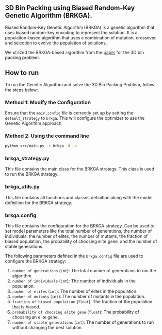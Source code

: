 ## 3D Bin Packing using Biased Random-Key Genetic Algorithm (BRKGA).

Biased Random-Key Genetic Algorithm (BRKGA) is a genetic algorithm that uses biased random-key encoding to represent the solution. It is a population-based algorithm that uses a combination of mutation, crossover, and selection to evolve the population of solutions.

We utilized the BRKGA-based algorithm from the [paper](https://www.sciencedirect.com/science/article/pii/S0925527313001837) for the 3D bin packing problem.

## How to run

To run the Genetic Algorithm and solve the 3D Bin Packing Problem, follow the steps below:

### Method 1: Modify the Configuration
Ensure that the `main.config` file is correctly set up by setting the `default_strategy` to `brkga`. This will configure the optimizer to use the Genetic Algorithm approach.

### Method 2: Using the command line
```bash
python src/main.py -s brkga -d -v
```


### brkga_strategy.py

This file contains the main class for the BRKGA strategy. This class is used to run the BRKGA strategy.

### brkga_utils.py

This file contains all functions and classes definition along with the model definition for the BRKGA strategy.

### brkga.config

This file contains the configuration for the BRKGA strategy. Can be used to set model parameters like the total number of generations, the number of individuals, the number of elites, the number of mutants, the fraction of biased population, the probability of choosing elite gene, and the number of stable generations.

The following parameters defined in the `brkga.config` file are used to configure the BRKGA strategy:
1. `number of generations` (`int`): The total number of generations to run the algorithm.
2. `number of individuals` (`int`): The number of individuals in the population.
3. `number of elites` (`int`): The number of elites in the population.
4. `number of mutants` (`int`): The number of mutants in the population.
5. `fraction of biased population` (`float`): The fraction of the population that is biased.
6. `probability of choosing elite gene` (`float`): The probability of choosing an elite gene.
7. `number of stable generations` (`int`): The number of generations to run without changing the best solution.
